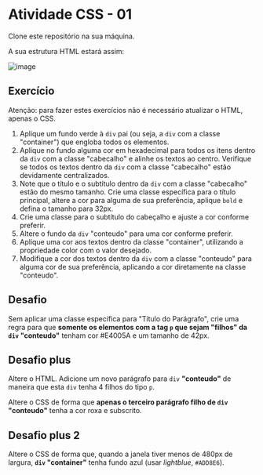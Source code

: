 # Atividade CSS - 01

Clone este repositório na sua máquina.

A sua estrutura HTML estará assim:

![image](https://github.com/user-attachments/assets/5d9328b2-fbaa-452b-b3eb-e1ef41eb7c65)


## Exercício

Atenção: para fazer estes exercícios não é necessário atualizar o HTML, apenas o CSS.

1. Aplique um fundo verde à <code>div</code> pai (ou seja, a <code>div</code> com a classe "container") que engloba todos os elementos.
1. Aplique no fundo alguma cor em hexadecimal para todos os itens dentro da <code>div</code> com a classe "cabecalho" e alinhe os textos ao centro. Verifique se todos os textos dentro da <code>div</code> com a classe "cabecalho" estão devidamente centralizados.
1. Note que o título e o subtítulo dentro da <code>div</code> com a classe "cabecalho" estão do mesmo tamanho. Crie uma classe específica para o título principal, altere a cor para alguma de sua preferência, aplique <code>bold</code> e defina o tamanho para 32px.
1. Crie uma classe para o subtítulo do cabeçalho e ajuste a cor conforme preferir.
1. Altere o fundo da <code>div</code> "conteudo" para uma cor conforme preferir.
1. Aplique uma cor aos textos dentro da classe "container", utilizando a propriedade color com o valor desejado.
1. Modifique a cor dos textos dentro da <code>div</code> com a classe "conteudo" para alguma cor de sua preferência, aplicando a cor diretamente na classe "conteudo".

## Desafio

Sem aplicar uma classe específica para "Título do Parágrafo", crie uma regra para que **somente os elementos com a tag <code>p</code> que sejam "filhos" da <code>div</code> "conteudo"** tenham cor #E4005A e um tamanho de 42px.

## Desafio plus

Altere o HTML. Adicione um novo parágrafo para <code>div</code> **"conteudo"** de maneira que esta <code>div</code> tenha 4 filhos do tipo <code>p</code>.

Altere o CSS de forma que **apenas o terceiro parágrafo filho de <code>div</code> "conteudo"** tenha a cor roxa e subscrito.

## Desafio plus 2

Altere o CSS de forma que, quando a janela tiver menos de 480px de largura, **<code>div</code> "container"** tenha fundo azul (usar *lightblue*, <code>#ADD8E6</code>).






